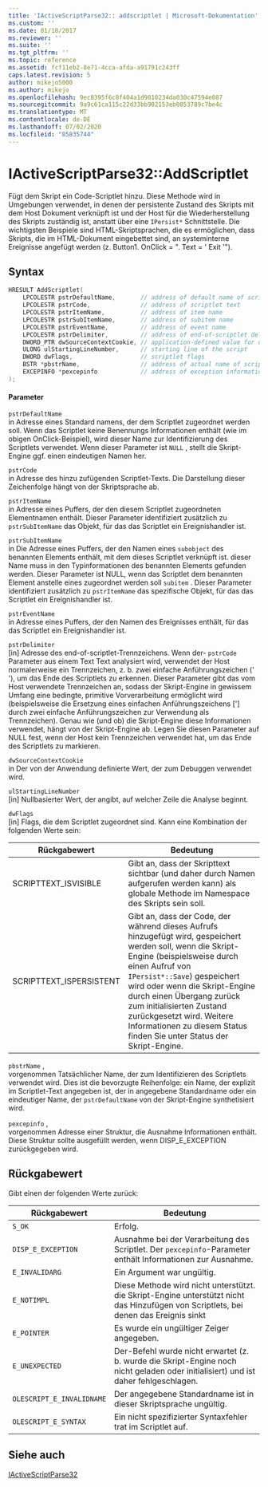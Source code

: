 ```yaml
---
title: 'IActiveScriptParse32:: addscriptlet | Microsoft-Dokumentation'
ms.custom: ''
ms.date: 01/18/2017
ms.reviewer: ''
ms.suite: ''
ms.tgt_pltfrm: ''
ms.topic: reference
ms.assetid: fcf11eb2-8e71-4cca-afda-a91791c243ff
caps.latest.revision: 5
author: mikejo5000
ms.author: mikejo
ms.openlocfilehash: 9ec8395f6c8f404a1d9010234da030c47594e087
ms.sourcegitcommit: 9a9c61ca115c22d33bb902153eb0853789c7be4c
ms.translationtype: MT
ms.contentlocale: de-DE
ms.lasthandoff: 07/02/2020
ms.locfileid: "85835744"
---
```

# <a name="iactivescriptparse32addscriptlet"></a>IActiveScriptParse32::AddScriptlet
Fügt dem Skript ein Code-Scriptlet hinzu. Diese Methode wird in Umgebungen verwendet, in denen der persistente Zustand des Skripts mit dem Host Dokument verknüpft ist und der Host für die Wiederherstellung des Skripts zuständig ist, anstatt über eine `IPersist*` Schnittstelle. Die wichtigsten Beispiele sind HTML-Skriptsprachen, die es ermöglichen, dass Skripts, die im HTML-Dokument eingebettet sind, an systeminterne Ereignisse angefügt werden (z. Button1. OnClick = ". Text = ' Exit '").  
  
## <a name="syntax"></a>Syntax  
  
```cpp
HRESULT AddScriptlet(  
    LPCOLESTR pstrDefaultName,       // address of default name of scriptlet  
    LPCOLESTR pstrCode,              // address of scriptlet text  
    LPCOLESTR pstrItemName,          // address of item name  
    LPCOLESTR pstrSubItemName,       // address of subitem name  
    LPCOLESTR pstrEventName,         // address of event name  
    LPCOLESTR pstrDelimiter,         // address of end-of-scriptlet delimiter  
    DWORD_PTR dwSourceContextCookie, // application-defined value for debugging  
    ULONG ulStartingLineNumber,      // starting line of the script  
    DWORD dwFlags,                   // scriptlet flags  
    BSTR *pbstrName,                 // address of actual name of scriptlet  
    EXCEPINFO *pexcepinfo            // address of exception information  
);  
```  
  
#### <a name="parameters"></a>Parameter  
 `pstrDefaultName`  
 in Adresse eines Standard namens, der dem Scriptlet zugeordnet werden soll. Wenn das Scriptlet keine Benennungs Informationen enthält (wie im obigen OnClick-Beispiel), wird dieser Name zur Identifizierung des Scriptlets verwendet. Wenn dieser Parameter ist `NULL` , stellt die Skript-Engine ggf. einen eindeutigen Namen her.  
  
 `pstrCode`  
 in Adresse des hinzu zufügenden Scriptlet-Texts. Die Darstellung dieser Zeichenfolge hängt von der Skriptsprache ab.  
  
 `pstrItemName`  
 in Adresse eines Puffers, der den diesem Scriptlet zugeordneten Elementnamen enthält. Dieser Parameter identifiziert zusätzlich zu `pstrSubItemName` das Objekt, für das das Scriptlet ein Ereignishandler ist.  
  
 `pstrSubItemName`  
 in Die Adresse eines Puffers, der den Namen eines `subobject` des benannten Elements enthält, mit dem dieses Scriptlet verknüpft ist. dieser Name muss in den Typinformationen des benannten Elements gefunden werden. Dieser Parameter ist NULL, wenn das Scriptlet dem benannten Element anstelle eines zugeordnet werden soll `subitem` . Dieser Parameter identifiziert zusätzlich zu `pstrItemName` das spezifische Objekt, für das das Scriptlet ein Ereignishandler ist.  
  
 `pstrEventName`  
 in Adresse eines Puffers, der den Namen des Ereignisses enthält, für das das Scriptlet ein Ereignishandler ist.  
  
 `pstrDelimiter`  
 [in] Adresse des end-of-scriptlet-Trennzeichens. Wenn der- `pstrCode` Parameter aus einem Text Text analysiert wird, verwendet der Host normalerweise ein Trennzeichen, z. b. zwei einfache Anführungszeichen (' '), um das Ende des Scriptlets zu erkennen. Dieser Parameter gibt das vom Host verwendete Trennzeichen an, sodass der Skript-Engine in gewissem Umfang eine bedingte, primitive Vorverarbeitung ermöglicht wird (beispielsweise die Ersetzung eines einfachen Anführungszeichens ['] durch zwei einfache Anführungszeichen zur Verwendung als Trennzeichen). Genau wie (und ob) die Skript-Engine diese Informationen verwendet, hängt von der Skript-Engine ab. Legen Sie diesen Parameter auf NULL fest, wenn der Host kein Trennzeichen verwendet hat, um das Ende des Scriptlets zu markieren.  
  
 `dwSourceContextCookie`  
 in Der von der Anwendung definierte Wert, der zum Debuggen verwendet wird.  
  
 `ulStartingLineNumber`  
 [in] Nullbasierter Wert, der angibt, auf welcher Zeile die Analyse beginnt.  
  
 `dwFlags`  
 [in] Flags, die dem Scriptlet zugeordnet sind. Kann eine Kombination der folgenden Werte sein:  
  
|Rückgabewert|Bedeutung|  
|------------------|-------------|  
|SCRIPTTEXT_ISVISIBLE|Gibt an, dass der Skripttext sichtbar (und daher durch Namen aufgerufen werden kann) als globale Methode im Namespace des Skripts sein soll.|  
|SCRIPTTEXT_ISPERSISTENT|Gibt an, dass der Code, der während dieses Aufrufs hinzugefügt wird, gespeichert werden soll, wenn die Skript-Engine (beispielsweise durch einen Aufruf von `IPersist*::Save`) gespeichert wird oder wenn die Skript-Engine durch einen Übergang zurück zum initialisierten Zustand zurückgesetzt wird. Weitere Informationen zu diesem Status finden Sie unter Status der Skript-Engine.|  
  
 `pbstrName` ,  
 vorgenommen Tatsächlicher Name, der zum Identifizieren des Scriptlets verwendet wird. Dies ist die bevorzugte Reihenfolge: ein Name, der explizit im Scriptlet-Text angegeben ist, der in angegebene Standardname oder ein eindeutiger Name, der `pstrDefaultName` von der Skript-Engine synthetisiert wird.  
  
 `pexcepinfo` ,  
 vorgenommen Adresse einer Struktur, die Ausnahme Informationen enthält. Diese Struktur sollte ausgefüllt werden, wenn DISP_E_EXCEPTION zurückgegeben wird.  
  
## <a name="return-value"></a>Rückgabewert  
 Gibt einen der folgenden Werte zurück:  
  
|Rückgabewert|Bedeutung|  
|------------------|-------------|  
|`S_OK`|Erfolg.|  
|`DISP_E_EXCEPTION`|Ausnahme bei der Verarbeitung des Scriptlet. Der `pexcepinfo`-Parameter enthält Informationen zur Ausnahme.|  
|`E_INVALIDARG`|Ein Argument war ungültig.|  
|`E_NOTIMPL`|Diese Methode wird nicht unterstützt. die Skript-Engine unterstützt nicht das Hinzufügen von Scriptlets, bei denen das Ereignis sinkt|  
|`E_POINTER`|Es wurde ein ungültiger Zeiger angegeben.|  
|`E_UNEXPECTED`|Der-Befehl wurde nicht erwartet (z. b. wurde die Skript-Engine noch nicht geladen oder initialisiert) und ist daher fehlgeschlagen.|  
|`OLESCRIPT_E_INVALIDNAME`|Der angegebene Standardname ist in dieser Skriptsprache ungültig.|  
|`OLESCRIPT_E_SYNTAX`|Ein nicht spezifizierter Syntaxfehler trat im Scriptlet auf.|  
  
## <a name="see-also"></a>Siehe auch  
 [IActiveScriptParse32](../../winscript/reference/iactivescriptparse32.md)